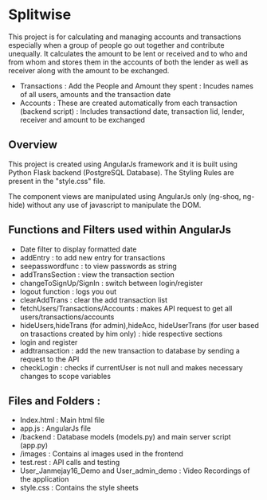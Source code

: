 # Splitwise
This project is for calculating and managing accounts and transactions especially when a group of people go out together and contribute unequally. It calculates the amount to be lent or received and to who and from whom and stores them in the accounts of both the lender as well as receiver along with the amount to be exchanged.

* Transactions : Add the People and Amount they spent : Incudes names of all users, amounts and the transaction date
* Accounts : These are created automatically from each transaction (backend script) : Includes transactiond date, transaction Iid, lender, receiver and amount to be exchanged

## Overview
This project is created using AngularJs framework and it is built using Python Flask backend (PostgreSQL Database). The Styling Rules are present in the "style.css" file.

The component views are manipulated using AngularJs only (ng-shoq, ng-hide) without any use of javascript to manipulate the DOM.

## Functions and Filters used within AngularJs
* Date filter to display formatted date
* addEntry : to add new entry for transactions
* seepasswordfunc : to view passwords as string
* addTransSection : view the transaction section
* changeToSignUp/SignIn : switch between login/register 
* logout function : logs you out
* clearAddTrans : clear the add transaction list
* fetchUsers/Transactions/Accounts : makes API request to get all users/transactions/accounts
* hideUsers,hideTrans (for admin),hideAcc, hideUserTrans (for user based on trasactions created by him only) : hide respective sections
* login and register
* addtransaction : add the new transaction to database by sending a request to the API
* checkLogin : checks if currentUser is not null and makes necessary changes to scope variables

## Files and Folders :
* Index.html : Main html file
* app.js : AngularJs file
* /backend : Database models (models.py) and main server script (app.py)
* /images : Contains al images used in the frontend
* test.rest : API calls and testing
* User_Janmejay16_Demo and User_admin_demo : Video Recordings of the application
* style.css : Contains the style sheets